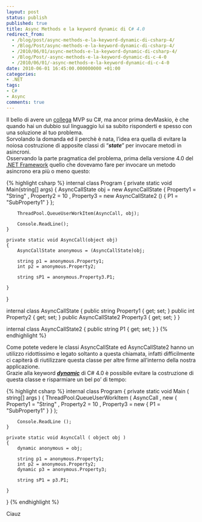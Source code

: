 ```yaml
---
layout: post
status: publish
published: true
title: Async Methods e la keyword dynamic di C# 4.0
redirect_from: 
  - /blog/post/async-methods-e-la-keyword-dynamic-di-csharp-4/
  - /Blog/Post/async-methods-e-la-keyword-dynamic-di-csharp-4/
  - /2010/06/01/async-methods-e-la-keyword-dynamic-di-csharp-4/
  - /Blog/Post/-async-methods-e-la-keyword-dynamic-di-c-4-0
  - /2010/06/01/-async-methods-e-la-keyword-dynamic-di-c-4-0
date: 2010-06-01 16:45:00.000000000 +01:00
categories:
- .NET
tags:
- C#
- Async
comments: true
---
```

<p>Il bello di avere un <a title="Mauro Servienti&#39;s Blog" href="http://topics.it/" rel="nofollow" target="_blank">collega</a> MVP su C#, ma ancor prima devMaskio, è che quando hai un dubbio sul linguaggio lui sa subito risponderti e spesso con una soluzione al tuo problema.     <br />Sorvolando la domanda ed il perchè è nata, l’idea era quella di evitare la noiosa costruzione di apposite classi di “<strong><em>state</em></strong>” per invocare metodi in asincroni.     <br />Osservando la parte pragmatica del problema, prima della versione 4.0 del <a title=".NET Framework Search" href="http://www.imperugo.tostring.it/tags/archive/.net" target="_blank">.NET Framework</a> quello che dovevamo fare per invocare un metodo asincrono era più o meno questo:</p>  {% highlight csharp %}
internal class Program
{
    private static void Main(string[] args)
    {
        AsyncCallState obj = new AsyncCallState
                                 {
                                     Property1 = "String" ,
                                     Property2 = 10 ,
                                     Property3 = new AsyncCallState2 ()
                                                     {
                                                         P1 = "SubProperty1"
                                                     }
                                 };

        ThreadPool.QueueUserWorkItem(AsyncCall, obj);

        Console.ReadLine();
    }

    private static void AsyncCall(object obj)
    {
        AsyncCallState anonymous = (AsyncCallState)obj;

        string p1 = anonymous.Property1;
        int p2 = anonymous.Property2;

        string sP1 = anonymous.Property3.P1;

    }
}

internal class AsyncCallState
{
    public string Property1 { get; set; }
    public int Property2 { get; set; }
    public AsyncCallState2 Property3 { get; set; }
}

internal class AsyncCallState2
{
    public string P1 { get; set; }
}
{% endhighlight %}
<p>Come potete vedere le classi AsyncCallState ed AsyncCallState2 hanno un utilizzo ridottissimo e legato soltanto a questa chiamata, infatti difficilmente ci capiterà di riutilizzare questa classe per altre firme all’interno della nostra applicazione. 
  <br />Grazie alla keyword <em><strong><a title="Using Type dynamic (C# Programming Guide)" href="http://msdn.microsoft.com/en-us/library/dd264736.aspx" rel="nofollow" target="_blank">dynamic</a></strong></em> di C# 4.0 è possibile evitare la costruzione di questa classe e risparmiare un bel po’ di tempo:</p>

{% highlight csharp %}
internal class Program
{
    private static void Main ( string[] args )
    {
        ThreadPool.QueueUserWorkItem ( AsyncCall , new
                                                       {
                                                           Property1 = "String" ,
                                                           Property2 = 10 ,
                                                           Property3 = new
                                                                           {
                                                                               P1 = "SubProperty1"
                                                                           }
                                                       } );

        Console.ReadLine ();
    }

    private static void AsyncCall ( object obj )
    {
        dynamic anonymous = obj;

        string p1 = anonymous.Property1;
        int p2 = anonymous.Property2;
        dynamic p3 = anonymous.Property3;

        string sP1 = p3.P1;

    }
}
{% endhighlight %}
<p>Ciauz</p>
